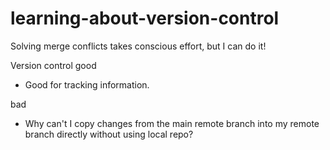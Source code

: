 # learning-about-version-control

Solving merge conflicts takes conscious effort, but I can do it!

Version control
good
- Good for tracking information. 

bad
- Why can't I copy changes from the main remote branch into my remote branch directly without using local repo?